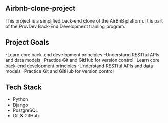 ## Airbnb-clone-project
This project is a simplified back-end clone of the AirBnB platform. It is part of the ProvDev Back-End Development training program.
## Project Goals
-Learn core back-end development principles
-Understand RESTful APIs and data models
-Practice Git and GitHub for version control
-Learn core back-end development principles
-Understand RESTful APIs and data models
-Practice Git and GitHub for version control
## Tech Stack
- Python
- Django
- PostgreSQL
- Git & GitHub
